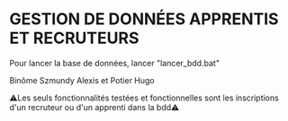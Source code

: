 # GESTION DE DONNÉES APPRENTIS ET RECRUTEURS
Pour lancer la base de données, lancer "lancer_bdd.bat"

Binôme Szmundy Alexis et Potier Hugo


⚠️Les seuls fonctionnalités testées et fonctionnelles sont les inscriptions d'un recruteur ou d'un apprenti dans la bdd⚠️